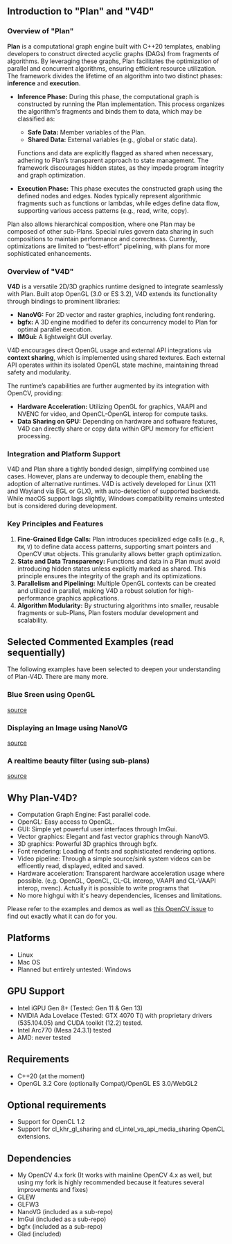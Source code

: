 ## Introduction to "Plan" and "V4D"

### Overview of "Plan"
**Plan** is a computational graph engine built with C++20 templates, enabling developers to construct directed acyclic graphs (DAGs) from fragments of algorithms. By leveraging these graphs, Plan facilitates the optimization of parallel and concurrent algorithms, ensuring efficient resource utilization. The framework divides the lifetime of an algorithm into two distinct phases: **inference** and **execution**. 

- **Inference Phase:** During this phase, the computational graph is constructed by running the Plan implementation. This process organizes the algorithm's fragments and binds them to data, which may be classified as:
  - **Safe Data:** Member variables of the Plan.
  - **Shared Data:** External variables (e.g., global or static data).
  
  Functions and data are explicitly flagged as shared when necessary, adhering to Plan’s transparent approach to state management. The framework discourages hidden states, as they impede program integrity and graph optimization. 

- **Execution Phase:** This phase executes the constructed graph using the defined nodes and edges. Nodes typically represent algorithmic fragments such as functions or lambdas, while edges define data flow, supporting various access patterns (e.g., read, write, copy).

Plan also allows hierarchical composition, where one Plan may be composed of other sub-Plans. Special rules govern data sharing in such compositions to maintain performance and correctness. Currently, optimizations are limited to “best-effort” pipelining, with plans for more sophisticated enhancements.

### Overview of "V4D"
**V4D** is a versatile 2D/3D graphics runtime designed to integrate seamlessly with Plan. Built atop OpenGL (3.0 or ES 3.2), V4D extends its functionality through bindings to prominent libraries:
- **NanoVG:** For 2D vector and raster graphics, including font rendering.
- **bgfx:** A 3D engine modified to defer its concurrency model to Plan for optimal parallel execution.
- **IMGui:** A lightweight GUI overlay.

V4D encourages direct OpenGL usage and external API integrations via **context sharing**, which is implemented using shared textures. Each external API operates within its isolated OpenGL state machine, maintaining thread safety and modularity.

The runtime’s capabilities are further augmented by its integration with OpenCV, providing:
- **Hardware Acceleration:** Utilizing OpenGL for graphics, VAAPI and NVENC for video, and OpenCL-OpenGL interop for compute tasks.
- **Data Sharing on GPU:** Depending on hardware and software features, V4D can directly share or copy data within GPU memory for efficient processing.

### Integration and Platform Support
V4D and Plan share a tightly bonded design, simplifying combined use cases. However, plans are underway to decouple them, enabling the adoption of alternative runtimes. V4D is actively developed for Linux (X11 and Wayland via EGL or GLX), with auto-detection of supported backends. While macOS support lags slightly, Windows compatibility remains untested but is considered during development.

### Key Principles and Features
1. **Fine-Grained Edge Calls:** Plan introduces specialized edge calls (e.g., `R`, `RW`, `V`) to define data access patterns, supporting smart pointers and OpenCV `UMat` objects. This granularity allows better graph optimization.
2. **State and Data Transparency:** Functions and data in a Plan must avoid introducing hidden states unless explicitly marked as shared. This principle ensures the integrity of the graph and its optimizations.
3. **Parallelism and Pipelining:** Multiple OpenGL contexts can be created and utilized in parallel, making V4D a robust solution for high-performance graphics applications.
4. **Algorithm Modularity:** By structuring algorithms into smaller, reusable fragments or sub-Plans, Plan fosters modular development and scalability.

## Selected Commented Examples (read sequentially)
The following examples have been selected to deepen your understanding of Plan-V4D. There are many more.

### Blue Sreen using OpenGL
[source](modules/v4d/samples/render_opengl.cpp)

### Displaying an Image using NanoVG
[source](modules/v4d/samples/display_image_nvg.cpp)

### A realtime beauty filter (using sub-plans)
[source](modules/v4d/samples/beauty-demo.cpp)

## Why Plan-V4D?

* Computation Graph Engine: Fast parallel code.
* OpenGL: Easy access to OpenGL.
* GUI: Simple yet powerful user interfaces through ImGui.
* Vector graphics: Elegant and fast vector graphics through NanoVG.
* 3D graphics: Powerful 3D graphics through bgfx.
* Font rendering: Loading of fonts and sophisticated rendering options.
* Video pipeline: Through a simple source/sink system videos can be efficently read, displayed, edited and saved.
* Hardware acceleration: Transparent hardware acceleration usage where possible. (e.g. OpenGL, OpenCL, CL-GL interop, VAAPI and CL-VAAPI interop, nvenc). Actually it is possible to write programs that 
* No more highgui with it's heavy dependencies, licenses and limitations.

Please refer to the examples and demos as well as [this OpenCV issue](https://github.com/opencv/opencv/issues/22923) to find out exactly what it can do for you.

## Platforms

* Linux
* Mac OS
* Planned but entirely untested: Windows

## GPU Support
* Intel iGPU Gen 8+ (Tested: Gen 11 & Gen 13)
* NVIDIA Ada Lovelace (Tested: GTX 4070 Ti) with proprietary drivers (535.104.05) and CUDA toolkit (12.2) tested.
* Intel Arc770 (Mesa 24.3.1) tested
* AMD: never tested

## Requirements
* C++20 (at the moment)
* OpenGL 3.2 Core (optionally Compat)/OpenGL ES 3.0/WebGL2

## Optional requirements
* Support for OpenCL 1.2
* Support for cl_khr_gl_sharing and cl_intel_va_api_media_sharing OpenCL extensions.

## Dependencies
* My OpenCV 4.x fork (It works with mainline OpenCV 4.x as well, but using my fork is highly recommended because it features several improvements and fixes)
* GLEW
* GLFW3
* NanoVG (included as a sub-repo)
* ImGui (included as a sub-repo)
* bgfx (included as a sub-repo)
* Glad (included)
